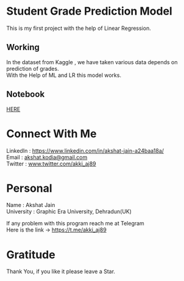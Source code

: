 # Student Grade Prediction Model
This is my first project with the help of Linear Regression.</br>

## Working
In the dataset from Kaggle , we have taken various data depends on prediction of grades.</br>
With the Help of ML and LR this model works.

## Notebook
[HERE]()

# Connect With Me
LinkedIn : https://www.linkedin.com/in/akshat-jain-a24baa18a/<br/>
Email : akshat.kodia@gmail.com<br/>
Twitter : www.twitter.com/akki_aj89<br/>

# Personal
Name : Akshat Jain<br/>
University : Graphic Era University, Dehradun(UK)

If any problem with this program reach me at Telegram<br/>
Here is the link -> https://t.me/akki_aj89

# Gratitude
Thank You, if you like it please leave a Star.

        
      
